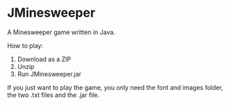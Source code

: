# JMinesweeper
A Minesweeper game written in Java.

How to play:

1. Download as a ZIP
2. Unzip
3. Run JMinesweeper.jar

If you just want to play the game, you only need the font and images folder, the two .txt files and the .jar file.
